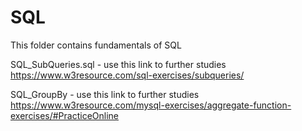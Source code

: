 # SQL
This folder contains fundamentals of SQL

SQL_SubQueries.sql - use this link to further studies https://www.w3resource.com/sql-exercises/subqueries/

SQL_GroupBy        - use this link to further studies https://www.w3resource.com/mysql-exercises/aggregate-function-exercises/#PracticeOnline
